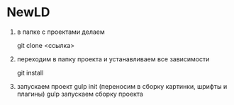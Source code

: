 # NewLD

1) в папке с проектами делаем 

    git clone <ссылка>

2)  переходим в папку проекта и устанавливаем все зависимости

    git install

3)  запускаем проект
    gulp init (переносим в сборку картинки, шрифты и плагины)
    gulp запускаем сборку проекта 
